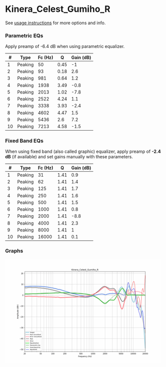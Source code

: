 # Kinera_Celest_Gumiho_R
See [usage instructions](https://github.com/jaakkopasanen/AutoEq#usage) for more options and info.

### Parametric EQs
Apply preamp of -6.4 dB when using parametric equalizer.

|   # | Type    |   Fc (Hz) |    Q |   Gain (dB) |
|-----|---------|-----------|------|-------------|
|   1 | Peaking |        50 | 0.45 |        -1   |
|   2 | Peaking |        93 | 0.18 |         2.6 |
|   3 | Peaking |       981 | 0.64 |         1.2 |
|   4 | Peaking |      1938 | 3.49 |        -0.8 |
|   5 | Peaking |      2013 | 1.02 |        -7.8 |
|   6 | Peaking |      2522 | 4.24 |         1.1 |
|   7 | Peaking |      3338 | 3.93 |        -2.4 |
|   8 | Peaking |      4602 | 4.47 |         1.5 |
|   9 | Peaking |      5436 | 2.6  |         7.2 |
|  10 | Peaking |      7213 | 4.58 |        -1.5 |

### Fixed Band EQs
When using fixed band (also called graphic) equalizer, apply preamp of **-2.4 dB** (if available) and set gains manually with these parameters.

|   # | Type    |   Fc (Hz) |    Q |   Gain (dB) |
|-----|---------|-----------|------|-------------|
|   1 | Peaking |        31 | 1.41 |         0.9 |
|   2 | Peaking |        62 | 1.41 |         1.4 |
|   3 | Peaking |       125 | 1.41 |         1.7 |
|   4 | Peaking |       250 | 1.41 |         1.6 |
|   5 | Peaking |       500 | 1.41 |         1.5 |
|   6 | Peaking |      1000 | 1.41 |         0.8 |
|   7 | Peaking |      2000 | 1.41 |        -8.8 |
|   8 | Peaking |      4000 | 1.41 |         2.3 |
|   9 | Peaking |      8000 | 1.41 |         1   |
|  10 | Peaking |     16000 | 1.41 |         0.1 |

### Graphs
![](./Kinera_Celest_Gumiho_R.png)
